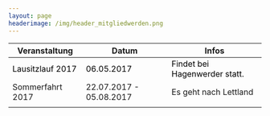 ```yaml
---
layout: page
headerimage: /img/header_mitgliedwerden.png
---
```


<div class="navy" data-role="calendar" data-week-start="1" data-buttons="false"></div>

<table class="table striped hovered cell-hovered border bordered">
 <thead>
  <tr>
   <th>Veranstaltung</th>
   <th>Datum</th>
   <th>Infos</th>
  <tr>
 </thead>
 <tbody>
  <tr>
   <td style="cursor:pointer" onclick="window.location.href = '/veranstaltungen/20170506-lausitzlauf/'"><font color="#000000" >Lausitzlauf 2017</font></td>
   <td style="cursor:pointer" onclick="window.location.href = '/veranstaltungen/20170506-lausitzlauf/'"><font color="#000000" >06.05.2017</font></td>
   <td style="cursor:pointer" onclick="window.location.href = '/veranstaltungen/20170506-lausitzlauf/'"><font color="#000000" >Findet bei Hagenwerder statt.</font></td>
  </tr>
  <tr>
   <td style="cursor:pointer" onclick="window.location.href = '/veranstaltungen/20170722-lettland/'">Sommerfahrt 2017</td>
   <td style="cursor:pointer" onclick="window.location.href = '/veranstaltungen/20170722-lettland/'">22.07.2017 - 05.08.2017</td>
   <td style="cursor:pointer" onclick="window.location.href = '/veranstaltungen/20170722-lettland/'">Es geht nach Lettland</td>
  </tr>
  <tr>
   <td> </td>
   <td> </td>
   <td> </td>
  </tr>
 </tbody>
</table>




